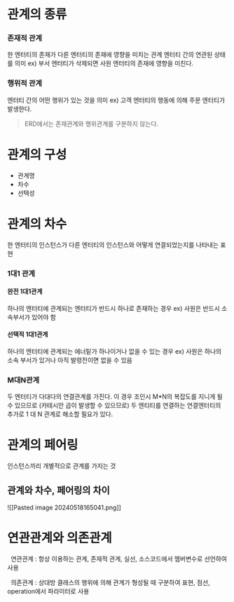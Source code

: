 # **관계의 종류**
### 존재적 관계
한 엔터티의 존재가 다른 엔터티의 존재에 영향을 미치는 관계
엔터티 간의 연관된 상태를 의미
 ex) 부서 엔터티가 삭제되면 사원 엔터티의 존재에 영향을 미친다.
### 행위적 관계
엔터티 간의 어떤 행위가 있는 것을 의미
ex) 고객 엔터티의 행동에 의해 주문 엔터티가 발생한다.

> ERD에서는 존재관계와 행위관계를 구분하지 않는다.

# 관계의 구성
- 관계명
- 차수
- 선택성
# 관계의 차수
한 엔터티의 인스턴스가 다른 엔터티의 인스턴스와 어떻게 연결되었는지를 나타내는 표현
### 1대1 관계
#### 완전 1대1관계
하나의 엔터티에 관계되는 엔터티가 반드시 하나로 존재하는 경우
ex) 사원은 반드시 소속부서가 있어야 함
#### 선택적 1대1관계
하나의 엔터티에 관계되는 에너팉가 하나이거나 없을 수 있는 경우
ex) 사원은 하나의 소속 부서가 있거나 아직 발령전이면 없을 수 있음

### M대N관계
두 엔터티가 다대다의 연결관계를 가진다.
이 경우 조인시 M\*N의 복잡도를 지니게 될 수 있으므로 (카테시안 곱이 발생할 수 있으므로) 두 엔티티를 연결하는 연결엔터티의 추가로 1 대 N 관계로 해소할 필요가 있다.

# 관계의 페어링
인스턴스끼리 개별적으로 관계를 가지는 것
## 관계와 차수, 페어링의 차이
![[Pasted image 20240518165041.png]]

# **연관관계와 의존관계**
  연관관계 : 항상 이용하는 관계, 존재적 관계, 실선, 소스코드에서 멤버변수로 선언하여 사용

  의존관계 : 상대방 클래스의 행위에 의해 관계가 형성될 때 구분하여 표현, 점선, operation에서 파라미터로 사용